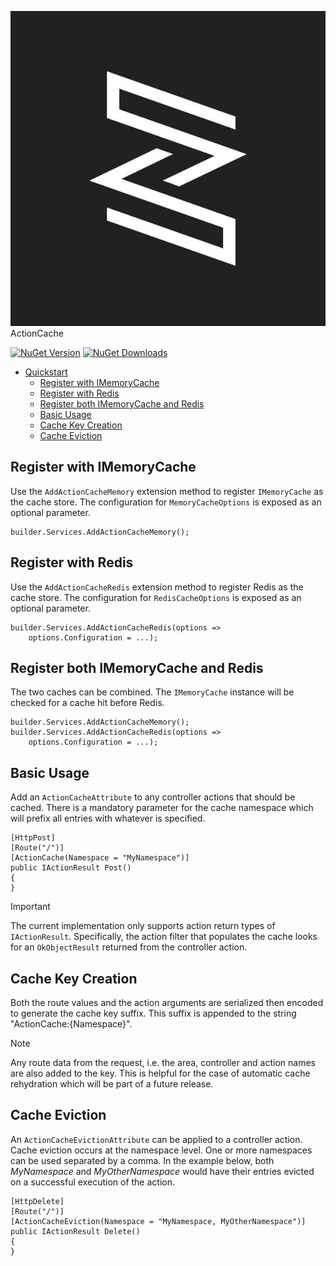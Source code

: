 <link rel="stylesheet" href="README.css">

<p class="logo-p">
  <img src="../resources/Icon.jpg" alt="Zills">
  <span>ActionCache</span>
</p>

[![NuGet Version](https://img.shields.io/nuget/v/ActionCache.svg)](https://www.nuget.org/packages/ActionCache/) [![NuGet Downloads](https://img.shields.io/nuget/dt/ActionCache.svg)](https://www.nuget.org/packages/ActionCache/)

- [Quickstart](#quickstart)
    * [Register with IMemoryCache](#register-with-imemorycache)
    * [Register with Redis](#register-with-redis)
    * [Register both IMemoryCache and Redis](#register-both-imemorycache-and-redis)
    * [Basic Usage](#basic-usage)
    * [Cache Key Creation](#cache-key-creation)
    * [Cache Eviction](#cache-eviction)

## Register with IMemoryCache

Use the `AddActionCacheMemory` extension method to register `IMemoryCache` as the cache store. The configuration for `MemoryCacheOptions` is exposed as an optional parameter.

    builder.Services.AddActionCacheMemory();

## Register with Redis

Use the `AddActionCacheRedis` extension method to register Redis as the cache store. The configuration for `RedisCacheOptions` is exposed as an optional parameter.

    builder.Services.AddActionCacheRedis(options => 
        options.Configuration = ...);

## Register both IMemoryCache and Redis

The two caches can be combined. The `IMemoryCache` instance will be checked for a cache hit before Redis.

    builder.Services.AddActionCacheMemory();
    builder.Services.AddActionCacheRedis(options => 
        options.Configuration = ...);

## Basic Usage

Add an `ActionCacheAttribute` to any controller actions that should be cached. There is a mandatory parameter for the cache namespace which will prefix all entries with whatever is specified.

    [HttpPost]
    [Route("/")]
    [ActionCache(Namespace = "MyNamespace")]
    public IActionResult Post() 
    {
    }

> [!IMPORTANT]
> The current implementation only supports action return types of `IActionResult`. Specifically, the action filter that populates the cache looks for an `OkObjectResult` returned from the controller action.

## Cache Key Creation

Both the route values and the action arguments are serialized then encoded to generate the cache key suffix. This suffix is appended to the string "ActionCache:{Namespace}".

> [!NOTE]
> Any route data from the request, i.e. the area, controller and action names are also added to the key. This is helpful for the case of automatic cache rehydration which will be part of a future release.

## Cache Eviction

An `ActionCacheEvictionAttribute` can be applied to a controller action. Cache eviction occurs at the namespace level. One or more namespaces can be used separated by a comma. In the example below, both *MyNamespace* and *MyOtherNamespace* would have their entries evicted on a successful execution of the action.

    [HttpDelete]
    [Route("/")]
    [ActionCacheEviction(Namespace = "MyNamespace, MyOtherNamespace")]
    public IActionResult Delete()
    {
    }